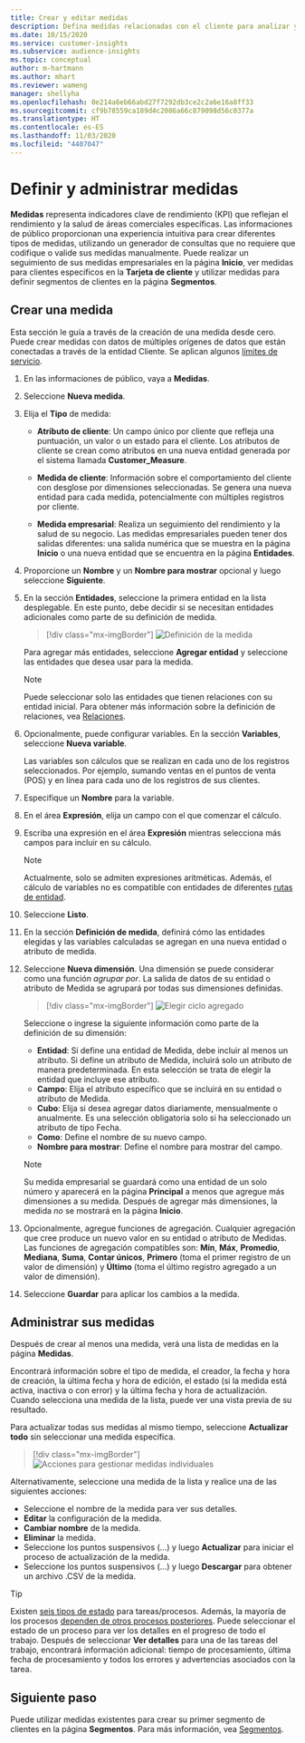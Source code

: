 ```yaml
---
title: Crear y editar medidas
description: Defina medidas relacionadas con el cliente para analizar y reflejar el rendimiento de ciertas áreas de negocio.
ms.date: 10/15/2020
ms.service: customer-insights
ms.subservice: audience-insights
ms.topic: conceptual
author: m-hartmann
ms.author: mhart
ms.reviewer: wameng
manager: shellyha
ms.openlocfilehash: 0e214a6eb66abd27f7292db3ce2c2a6e16a8ff33
ms.sourcegitcommit: cf9b78559ca189d4c2086a66c879098d56c0377a
ms.translationtype: HT
ms.contentlocale: es-ES
ms.lasthandoff: 11/03/2020
ms.locfileid: "4407047"
---
```

# <a name="define-and-manage-measures"></a>Definir y administrar medidas

**Medidas** representa indicadores clave de rendimiento (KPI) que reflejan el rendimiento y la salud de áreas comerciales específicas. Las informaciones de público proporcionan una experiencia intuitiva para crear diferentes tipos de medidas, utilizando un generador de consultas que no requiere que codifique o valide sus medidas manualmente. Puede realizar un seguimiento de sus medidas empresariales en la página **Inicio**, ver medidas para clientes específicos en la **Tarjeta de cliente** y utilizar medidas para definir segmentos de clientes en la página **Segmentos**.

## <a name="create-a-measure"></a>Crear una medida

Esta sección le guía a través de la creación de una medida desde cero. Puede crear medidas con datos de múltiples orígenes de datos que están conectadas a través de la entidad Cliente. Se aplican algunos [límites de servicio](service-limits.md).

1. En las informaciones de público, vaya a **Medidas**.

2. Seleccione **Nueva medida**.

3. Elija el **Tipo** de medida:

   - **Atributo de cliente**: Un campo único por cliente que refleja una puntuación, un valor o un estado para el cliente. Los atributos de cliente se crean como atributos en una nueva entidad generada por el sistema llamada **Customer_Measure**.

   - **Medida de cliente**: Información sobre el comportamiento del cliente con desglose por dimensiones seleccionadas. Se genera una nueva entidad para cada medida, potencialmente con múltiples registros por cliente.

   - **Medida empresarial**: Realiza un seguimiento del rendimiento y la salud de su negocio. Las medidas empresariales pueden tener dos salidas diferentes: una salida numérica que se muestra en la página **Inicio** o una nueva entidad que se encuentra en la página **Entidades**.

4. Proporcione un **Nombre** y un **Nombre para mostrar** opcional y luego seleccione **Siguiente**.

5. En la sección **Entidades**, seleccione la primera entidad en la lista desplegable. En este punto, debe decidir si se necesitan entidades adicionales como parte de su definición de medida.

   > [!div class="mx-imgBorder"]
   > ![Definición de la medida](media/measure-definition.png "Definición de la medida")

   Para agregar más entidades, seleccione **Agregar entidad** y seleccione las entidades que desea usar para la medida.

   > [!NOTE]
   > Puede seleccionar solo las entidades que tienen relaciones con su entidad inicial. Para obtener más información sobre la definición de relaciones, vea [Relaciones](relationships.md).

6. Opcionalmente, puede configurar variables. En la sección **Variables**, seleccione **Nueva variable**.

   Las variables son cálculos que se realizan en cada uno de los registros seleccionados. Por ejemplo, sumando ventas en el puntos de venta (POS) y en línea para cada uno de los registros de sus clientes.

7. Especifique un **Nombre** para la variable.

8. En el área **Expresión**, elija un campo con el que comenzar el cálculo.

9. Escriba una expresión en el área **Expresión** mientras selecciona más campos para incluir en su cálculo.

   > [!NOTE]
   > Actualmente, solo se admiten expresiones aritméticas. Además, el cálculo de variables no es compatible con entidades de diferentes [rutas de entidad](relationships.md).

10. Seleccione **Listo**.

11. En la sección **Definición de medida**, definirá cómo las entidades elegidas y las variables calculadas se agregan en una nueva entidad o atributo de medida.

12. Seleccione **Nueva dimensión**. Una dimensión se puede considerar como una función *agrupar por*. La salida de datos de su entidad o atributo de Medida se agrupará por todas sus dimensiones definidas.

    > [!div class="mx-imgBorder"]
    > ![Elegir ciclo agregado](media/measures-businessreport-measure-definition2.png "Elegir ciclo agregado")

    Seleccione o ingrese la siguiente información como parte de la definición de su dimensión:

    - **Entidad**: Si define una entidad de Medida, debe incluir al menos un atributo. Si define un atributo de Medida, incluirá solo un atributo de manera predeterminada. En esta selección se trata de elegir la entidad que incluye ese atributo.
    - **Campo**: Elija el atributo específico que se incluirá en su entidad o atributo de Medida.
    - **Cubo**: Elija si desea agregar datos diariamente, mensualmente o anualmente. Es una selección obligatoria solo si ha seleccionado un atributo de tipo Fecha.
    - **Como**: Define el nombre de su nuevo campo.
    - **Nombre para mostrar**: Define el nombre para mostrar del campo.

    > [!NOTE]
    > Su medida empresarial se guardará como una entidad de un solo número y aparecerá en la página **Principal** a menos que agregue más dimensiones a su medida. Después de agregar más dimensiones, la medida *no* se mostrará en la página **Inicio**.

13. Opcionalmente, agregue funciones de agregación. Cualquier agregación que cree produce un nuevo valor en su entidad o atributo de Medidas. Las funciones de agregación compatibles son: **Mín**, **Máx**, **Promedio**, **Mediana**, **Suma**, **Contar únicos**, **Primero** (toma el primer registro de un valor de dimensión) y **Último** (toma el último registro agregado a un valor de dimensión).

14. Seleccione **Guardar** para aplicar los cambios a la medida.

## <a name="manage-your-measures"></a>Administrar sus medidas

Después de crear al menos una medida, verá una lista de medidas en la página **Medidas**.

Encontrará información sobre el tipo de medida, el creador, la fecha y hora de creación, la última fecha y hora de edición, el estado (si la medida está activa, inactiva o con error) y la última fecha y hora de actualización. Cuando selecciona una medida de la lista, puede ver una vista previa de su resultado.

Para actualizar todas sus medidas al mismo tiempo, seleccione **Actualizar todo** sin seleccionar una medida específica.

> [!div class="mx-imgBorder"]
> ![Acciones para gestionar medidas individuales](media/measure-actions.png "Acciones para gestionar medidas individuales")

Alternativamente, seleccione una medida de la lista y realice una de las siguientes acciones:

- Seleccione el nombre de la medida para ver sus detalles.
- **Editar** la configuración de la medida.
- **Cambiar nombre** de la medida.
- **Eliminar** la medida.
- Seleccione los puntos suspensivos (...) y luego **Actualizar** para iniciar el proceso de actualización de la medida.
- Seleccione los puntos suspensivos (...) y luego **Descargar** para obtener un archivo .CSV de la medida.

> [!TIP]
> Existen [seis tipos de estado](system.md#status-types) para tareas/procesos. Además, la mayoría de los procesos [dependen de otros procesos posteriores](system.md#refresh-policies). Puede seleccionar el estado de un proceso para ver los detalles en el progreso de todo el trabajo. Después de seleccionar **Ver detalles** para una de las tareas del trabajo, encontrará información adicional: tiempo de procesamiento, última fecha de procesamiento y todos los errores y advertencias asociados con la tarea.

## <a name="next-step"></a>Siguiente paso

Puede utilizar medidas existentes para crear su primer segmento de clientes en la página **Segmentos**. Para más información, vea [Segmentos](segments.md).
